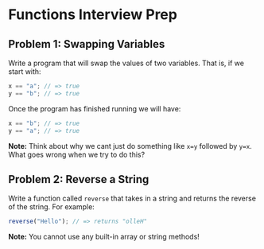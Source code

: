 # Functions Interview Prep

## Problem 1: Swapping Variables

Write a program that will swap the values of two variables. That is, if we start with:

```js
x == "a"; // => true
y == "b"; // => true
```

Once the program has finished running we will have:

```js
x == "b"; // => true
y == "a"; // => true
```

**Note:** Think about why we cant just do something like `x=y` followed by `y=x`. What goes wrong when we try to do this?

## Problem 2: Reverse a String

Write a function called `reverse` that takes in a string and returns the reverse of the string. For example:

```js
reverse("Hello"); // => returns "olleH"
```

**Note:** You cannot use any built-in array or string methods!

